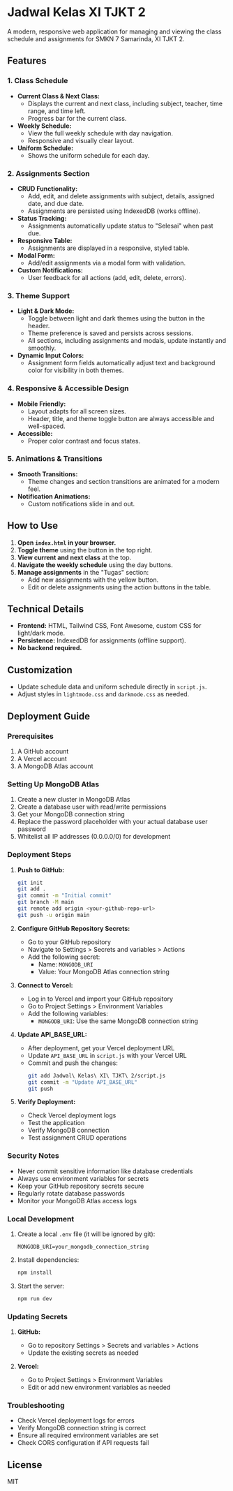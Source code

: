 # Jadwal Kelas XI TJKT 2

A modern, responsive web application for managing and viewing the class schedule and assignments for SMKN 7 Samarinda, XI TJKT 2.

## Features

### 1. Class Schedule
- **Current Class & Next Class:**
  - Displays the current and next class, including subject, teacher, time range, and time left.
  - Progress bar for the current class.
- **Weekly Schedule:**
  - View the full weekly schedule with day navigation.
  - Responsive and visually clear layout.
- **Uniform Schedule:**
  - Shows the uniform schedule for each day.

### 2. Assignments Section
- **CRUD Functionality:**
  - Add, edit, and delete assignments with subject, details, assigned date, and due date.
  - Assignments are persisted using IndexedDB (works offline).
- **Status Tracking:**
  - Assignments automatically update status to "Selesai" when past due.
- **Responsive Table:**
  - Assignments are displayed in a responsive, styled table.
- **Modal Form:**
  - Add/edit assignments via a modal form with validation.
- **Custom Notifications:**
  - User feedback for all actions (add, edit, delete, errors).

### 3. Theme Support
- **Light & Dark Mode:**
  - Toggle between light and dark themes using the button in the header.
  - Theme preference is saved and persists across sessions.
  - All sections, including assignments and modals, update instantly and smoothly.
- **Dynamic Input Colors:**
  - Assignment form fields automatically adjust text and background color for visibility in both themes.

### 4. Responsive & Accessible Design
- **Mobile Friendly:**
  - Layout adapts for all screen sizes.
  - Header, title, and theme toggle button are always accessible and well-spaced.
- **Accessible:**
  - Proper color contrast and focus states.

### 5. Animations & Transitions
- **Smooth Transitions:**
  - Theme changes and section transitions are animated for a modern feel.
- **Notification Animations:**
  - Custom notifications slide in and out.

## How to Use
1. **Open `index.html` in your browser.**
2. **Toggle theme** using the button in the top right.
3. **View current and next class** at the top.
4. **Navigate the weekly schedule** using the day buttons.
5. **Manage assignments** in the "Tugas" section:
   - Add new assignments with the yellow button.
   - Edit or delete assignments using the action buttons in the table.

## Technical Details
- **Frontend:** HTML, Tailwind CSS, Font Awesome, custom CSS for light/dark mode.
- **Persistence:** IndexedDB for assignments (offline support).
- **No backend required.**

## Customization
- Update schedule data and uniform schedule directly in `script.js`.
- Adjust styles in `lightmode.css` and `darkmode.css` as needed.

## Deployment Guide

### Prerequisites
1. A GitHub account
2. A Vercel account
3. A MongoDB Atlas account

### Setting Up MongoDB Atlas
1. Create a new cluster in MongoDB Atlas
2. Create a database user with read/write permissions
3. Get your MongoDB connection string
4. Replace the password placeholder with your actual database user password
5. Whitelist all IP addresses (0.0.0.0/0) for development

### Deployment Steps

1. **Push to GitHub:**
   ```bash
   git init
   git add .
   git commit -m "Initial commit"
   git branch -M main
   git remote add origin <your-github-repo-url>
   git push -u origin main
   ```

2. **Configure GitHub Repository Secrets:**
   - Go to your GitHub repository
   - Navigate to Settings > Secrets and variables > Actions
   - Add the following secret:
     - Name: `MONGODB_URI`
     - Value: Your MongoDB Atlas connection string

3. **Connect to Vercel:**
   - Log in to Vercel and import your GitHub repository
   - Go to Project Settings > Environment Variables
   - Add the following variables:
     - `MONGODB_URI`: Use the same MongoDB connection string

4. **Update API_BASE_URL:**
   - After deployment, get your Vercel deployment URL
   - Update `API_BASE_URL` in `script.js` with your Vercel URL
   - Commit and push the changes:
     ```bash
     git add Jadwal\ Kelas\ XI\ TJKT\ 2/script.js
     git commit -m "Update API_BASE_URL"
     git push
     ```

5. **Verify Deployment:**
   - Check Vercel deployment logs
   - Test the application
   - Verify MongoDB connection
   - Test assignment CRUD operations

### Security Notes
- Never commit sensitive information like database credentials
- Always use environment variables for secrets
- Keep your GitHub repository secrets secure
- Regularly rotate database passwords
- Monitor your MongoDB Atlas access logs

### Local Development
1. Create a local `.env` file (it will be ignored by git):
   ```
   MONGODB_URI=your_mongodb_connection_string
   ```
2. Install dependencies:
   ```bash
   npm install
   ```
3. Start the server:
   ```bash
   npm run dev
   ```

### Updating Secrets
1. **GitHub:**
   - Go to repository Settings > Secrets and variables > Actions
   - Update the existing secrets as needed

2. **Vercel:**
   - Go to Project Settings > Environment Variables
   - Edit or add new environment variables as needed

### Troubleshooting
- Check Vercel deployment logs for errors
- Verify MongoDB connection string is correct
- Ensure all required environment variables are set
- Check CORS configuration if API requests fail

## License
MIT